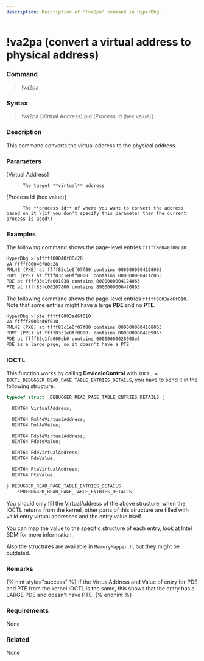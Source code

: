 ```yaml
---
description: Description of '!va2pa' command in HyperDbg.
---
```


# !va2pa \(convert a virtual address to physical address\)

### Command

> !va2pa

### Syntax

> !va2pa \[Virtual Address\] pid \[Process Id \(hex value\)\]

### Description

This command converts the virtual address to the physical address.  


### Parameters

\[Virtual Address\]

          The target **virtual** address

\[Process Id \(hex value\)\]

          The **process id** of where you want to convert the address based on it \(if you don't specify this parameter then the current process is used\)

### Examples

The following command shows the page-level entries `fffff80040f00c28` .

```diff
HyperDbg >!pfffff80040f00c28
VA fffff80040f00c28
PML4E (PXE) at ffff83c1e0f07f80 contains 0000000004108063
PDPT (PPE) at ffff83c1e0ff0008  contains 000000000411c063
PDE at ffff83c1fe001038 contains 0000000004124063
PTE at ffff83fc00207800 contains 8900000006470863
```

The following command shows the page-level entries `fffff8003ad6f010`. Note that some entries might have a large **PDE** and no **PTE**.

```diff
HyperDbg >!pte fffff8003ad6f010
VA fffff8003ad6f010
PML4E (PXE) at ffff83c1e0f07f80 contains 0000000004108063
PDPT (PPE) at ffff83c1e0ff0000  contains 0000000004109063
PDE at ffff83c1fe000eb0 contains 00000000028008e3
PDE is a large page, so it doesn't have a PTE
```

### IOCTL

This function works by calling **DeviceIoControl** with `IOCTL = IOCTL_DEBUGGER_READ_PAGE_TABLE_ENTRIES_DETAILS`, you have to send it in the following structure.

```c
typedef struct _DEBUGGER_READ_PAGE_TABLE_ENTRIES_DETAILS {

  UINT64 VirtualAddress;

  UINT64 Pml4eVirtualAddress;
  UINT64 Pml4eValue;

  UINT64 PdpteVirtualAddress;
  UINT64 PdpteValue;

  UINT64 PdeVirtualAddress;
  UINT64 PdeValue;

  UINT64 PteVirtualAddress;
  UINT64 PteValue;

} DEBUGGER_READ_PAGE_TABLE_ENTRIES_DETAILS,
    *PDEBUGGER_READ_PAGE_TABLE_ENTRIES_DETAILS;
```

You should only fill the VirtualAddress of the above structure, when the IOCTL returns from the kernel, other parts of this structure are filled with valid entry virtual addresses and the entry value itself.

You can map the value to the specific structure of each entry, look at Intel SDM for more information.

Also the structures are available in `MemoryMapper.h`, but they might be outdated.

### **Remarks**

{% hint style="success" %}
If the VirtualAddress and Value of entry for PDE and PTE from the kernel IOCTL is the same, this shows that the entry has a LARGE PDE and doesn't have PTE.
{% endhint %}

### Requirements

None

### Related

None

